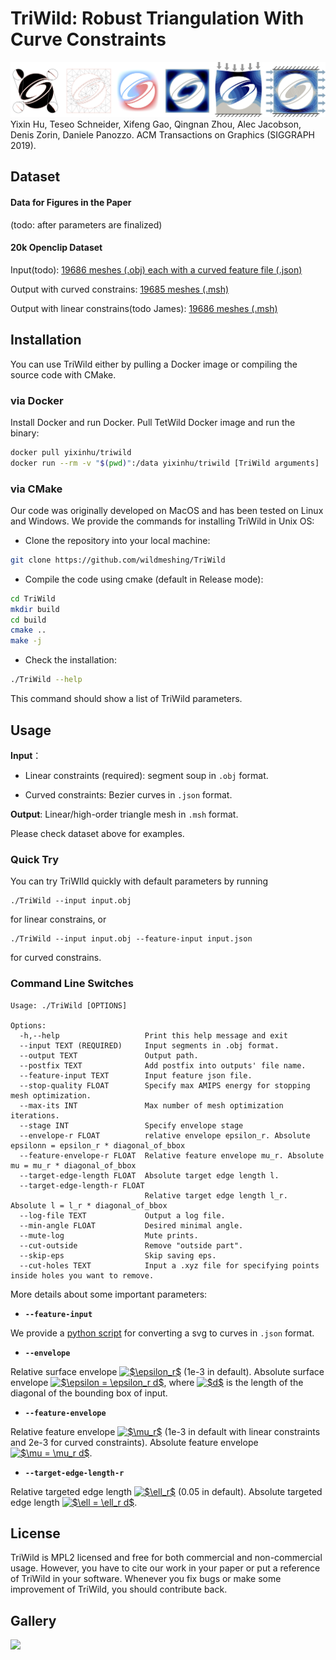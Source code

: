 # TriWild: Robust Triangulation With Curve Constraints

![](figures/teaser_row.jpg)
Yixin Hu, Teseo Schneider, Xifeng Gao, Qingnan Zhou, Alec Jacobson, Denis Zorin, Daniele Panozzo.
ACM Transactions on Graphics (SIGGRAPH 2019).

## Dataset
#### Data for Figures in the Paper

(todo: after parameters are finalized)

#### 20k Openclip Dataset

Input(todo): [19686 meshes (.obj) each with a curved feature file (.json)]()

Output with curved constrains: [19685 meshes (.msh)](https://drive.google.com/open?id=189OP5v5EJNP9QMqpWw_XuGRK_MjMThuJ)

Output with linear constrains(todo James): [19686 meshes (.msh)]()

## Installation

You can use TriWild either by pulling a Docker image or compiling the source code with CMake.

### via Docker

Install Docker and run Docker. Pull TetWild Docker image and run the binary:

```bash
docker pull yixinhu/triwild
docker run --rm -v "$(pwd)":/data yixinhu/triwild [TriWild arguments]
```

### via CMake
Our code was originally developed on MacOS and has been tested on Linux and Windows. We provide the commands for installing TriWild in Unix OS: 

- Clone the repository into your local machine:

```bash
git clone https://github.com/wildmeshing/TriWild
```
- Compile the code using cmake (default in Release mode):

```bash
cd TriWild
mkdir build
cd build
cmake ..
make -j
```

- Check the installation:

```bash
./TriWild --help
```
This command should show a list of TriWild parameters.

## Usage

**Input**：

- Linear constraints (required): segment soup in `.obj` format.

- Curved constraints: Bezier curves in `.json` format.

**Output**: Linear/high-order triangle mesh in `.msh` format.

Please check dataset above for examples.

### Quick Try

You can try TriWIld quickly with default parameters by running

```
./TriWild --input input.obj
```
for linear constrains, or

```
./TriWild --input input.obj --feature-input input.json
```
for curved constrains.

### Command Line Switches

```
Usage: ./TriWild [OPTIONS]

Options:
  -h,--help                   Print this help message and exit
  --input TEXT (REQUIRED)     Input segments in .obj format.
  --output TEXT               Output path.
  --postfix TEXT              Add postfix into outputs' file name.
  --feature-input TEXT        Input feature json file.
  --stop-quality FLOAT        Specify max AMIPS energy for stopping mesh optimization.
  --max-its INT               Max number of mesh optimization iterations.
  --stage INT                 Specify envelope stage
  --envelope-r FLOAT          relative envelope epsilon_r. Absolute epsilonn = epsilon_r * diagonal_of_bbox
  --feature-envelope-r FLOAT  Relative feature envelope mu_r. Absolute mu = mu_r * diagonal_of_bbox
  --target-edge-length FLOAT  Absolute target edge length l.
  --target-edge-length-r FLOAT
                              Relative target edge length l_r. Absolute l = l_r * diagonal_of_bbox
  --log-file TEXT             Output a log file.
  --min-angle FLOAT           Desired minimal angle.
  --mute-log                  Mute prints.
  --cut-outside               Remove "outside part".
  --skip-eps                  Skip saving eps.
  --cut-holes TEXT            Input a .xyz file for specifying points inside holes you want to remove.
```

More details about some important parameters:

* **`--feature-input`**

We provide a [python script](https://github.com/teseoch/svg2obj) for converting a svg to curves in `.json` format.

* **`--envelope`**

Relative surface envelope <a href="https://www.codecogs.com/eqnedit.php?latex=$\epsilon_r$" target="_blank"><img src="https://latex.codecogs.com/gif.latex?$\epsilon_r$" title="$\epsilon_r$" /></a> (1e-3 in default). Absolute surface envelope <a href="https://www.codecogs.com/eqnedit.php?latex=$\epsilon&space;=&space;\epsilon_r&space;d$" target="_blank"><img src="https://latex.codecogs.com/gif.latex?$\epsilon&space;=&space;\epsilon_r&space;d$" title="$\epsilon = \epsilon_r d$" /></a>, where <a href="https://www.codecogs.com/eqnedit.php?latex=$d$" target="_blank"><img src="https://latex.codecogs.com/gif.latex?$d$" title="$d$" /></a> is the length of the diagonal of the bounding box of input.

* **`--feature-envelope`**

Relative feature envelope <a href="https://www.codecogs.com/eqnedit.php?latex=$\mu_r$" target="_blank"><img src="https://latex.codecogs.com/gif.latex?$\mu_r$" title="$\mu_r$" /></a> (1e-3 in default with linear constraints and 2e-3 for curved constraints). Absolute feature envelope <a href="https://www.codecogs.com/eqnedit.php?latex=$\mu&space;=&space;\mu_r&space;d$" target="_blank"><img src="https://latex.codecogs.com/gif.latex?$\mu&space;=&space;\mu_r&space;d$" title="$\mu = \mu_r d$" /></a>.

* **`--target-edge-length-r`**

Relative targeted edge length <a href="https://www.codecogs.com/eqnedit.php?latex=$\ell_r$" target="_blank"><img src="https://latex.codecogs.com/gif.latex?$\ell_r$" title="$\ell_r$" /></a> (0.05 in default). Absolute targeted edge length <a href="https://www.codecogs.com/eqnedit.php?latex=$\ell&space;=&space;\ell_r&space;d$" target="_blank"><img src="https://latex.codecogs.com/gif.latex?$\ell&space;=&space;\ell_r&space;d$" title="$\ell = \ell_r d$" /></a>.

## License

TriWild is MPL2 licensed and free for both commercial and non-commercial usage. However, you have to cite our work in your paper or put a reference of TriWild in your software. Whenever you fix bugs or make some improvement of TriWild, you should contribute back.

## Gallery
![](figures/mosaic_new.png)

<!--## Acknowledgements

(todo)-->
